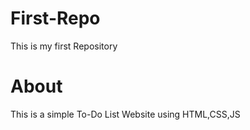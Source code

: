 # First-Repo
This is my first Repository

# About
This is a simple To-Do List Website using HTML,CSS,JS
